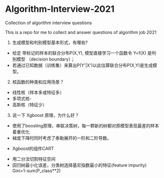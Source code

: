 # Algorithm-Interview-2021
Collection of algorithm interview questions

This is a repo for me to collect and answer questions of algorithm job 2021

1. 生成模型和判别模型基本形式，有哪些?

- 给定 带标记的样本的联合分布P(X,Y), 模型直接学习一个函数令 Y=f(X) 是判别模型 （decision boundary）；
- 若通过已知数据（训练集）来算出P(Y'|X')以此估算联合分布P(X,Y)是生成模型。

2. 核函数的种类和应用场景？
- 线性核（样本多或特征多）
- 多项式核-
- 高斯核（特征少）

3. 说一下 Xgboost 原理，为什么好？
- 使用了boosting原理，串联决策树，每一颗新的树都对原模型表现最差的样本着重优化
- 梯度下降时同时考虑了泰勒展开的一阶和二阶导数。

* Xgboost的组件CART
- 用二分法切割特征空间
- 回归树最小化误差，分类树选择基尼指数最小的特征(feature impurity) Gini=1-sum(P_class**2)
